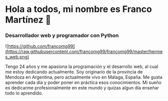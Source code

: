 # Hola a todos, mi nombre es Franco Martínez 👋
### Desarrollador web y programador con Python

![https://github.com/francomg99](https://raw.githubusercontent.com/francomg99/francomg99/master/hermes_web.png)

Tengo 24 años y me apasiona la programación y el desarrollo web, al cual me estoy dedicando actualmente. Soy originario de la provincia de Mendoza en Argentina, pero actualmente vivo en Málaga, España.
Me gusta aprender cada día y poder poner en práctica esos conocimientos. Mi sueño es dedicarme profesionalmente en este mundo y quizas algun día enseñar todo lo aprendido.

<!--
**francomg99/francomg99** is a ✨ _special_ ✨ repository because its `README.md` (this file) appears on your GitHub profile.

Here are some ideas to get you started:

- 🔭 I’m currently working on ...
- 🌱 I’m currently learning ...
- 👯 I’m looking to collaborate on ...
- 🤔 I’m looking for help with ...
- 💬 Ask me about ...
- 📫 How to reach me: ...
- 😄 Pronouns: ...
- ⚡ Fun fact: ...
-->
